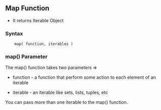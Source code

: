 ## Map Function

- It returns Iterable Object

### Syntax

        map( function, iterables )

### map() Parameter

The map() function takes two parameters =>

- function - a function that perform some action to each element of an iterable

- iterable - an iterable like sets, lists, tuples, etc

You can pass more than one iterable to the map() function.